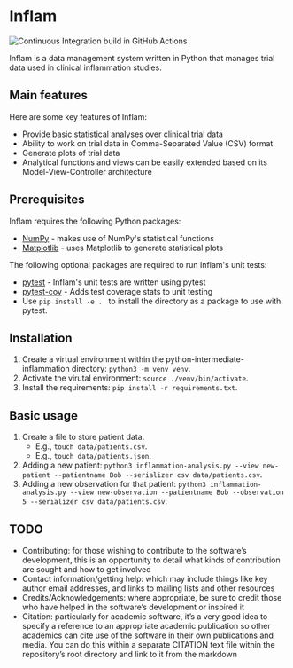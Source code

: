 # Inflam

![Continuous Integration build in GitHub Actions](https://github.com/DanielCollishawSchepman/python-intermediate-inflammation/workflows/CI/badge.svg?branch=main)

Inflam is a data management system written in Python that manages trial data used in clinical inflammation studies.

## Main features

Here are some key features of Inflam:

- Provide basic statistical analyses over clinical trial data
- Ability to work on trial data in Comma-Separated Value (CSV) format
- Generate plots of trial data
- Analytical functions and views can be easily extended based on its Model-View-Controller architecture

## Prerequisites

Inflam requires the following Python packages:

- [NumPy](https://www.numpy.org/) - makes use of NumPy's statistical functions
- [Matplotlib](https://matplotlib.org/stable/index.html) - uses Matplotlib to generate statistical plots

The following optional packages are required to run Inflam's unit tests:

- [pytest](https://docs.pytest.org/en/stable/) - Inflam's unit tests are written using pytest
- [pytest-cov](https://pypi.org/project/pytest-cov/) - Adds test coverage stats to unit testing
- Use `pip install -e . ` to install the directory as a package to use with pytest.

## Installation

1. Create a virtual environment within the python-intermediate-inflammation directory: `python3 -m venv venv`.
2. Activate the virutal environment: `source ./venv/bin/activate`.
3. Install the requirements: `pip install -r requirements.txt`.

## Basic usage

1. Create a file to store patient data.
    - E.g., `touch data/patients.csv`.
    - E.g., `touch data/patients.json`.
1. Adding a new patient: `python3 inflammation-analysis.py --view new-patient --patientname Bob --serializer csv data/patients.csv`.
1. Adding a new observation for that patient: `python3 inflammation-analysis.py --view new-observation --patientname Bob --observation 5 --serializer csv data/patients.csv`.

## TODO

- Contributing: for those wishing to contribute to the software’s development, this is an opportunity to detail what kinds of contribution are sought and how to get involved
- Contact information/getting help: which may include things like key author email addresses, and links to mailing lists and other resources
- Credits/Acknowledgements: where appropriate, be sure to credit those who have helped in the software’s development or inspired it
- Citation: particularly for academic software, it’s a very good idea to specify a reference to an appropriate academic publication so other academics can cite use of the software in their own publications and media. You can do this within a separate CITATION text file within the repository’s root directory and link to it from the markdown
